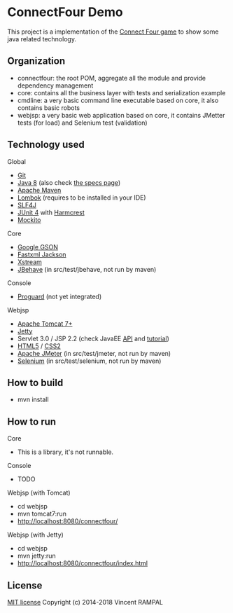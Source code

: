 ConnectFour Demo
===============
This project is a implementation of the [Connect Four game](http://en.wikipedia.org/wiki/Connect_Four) to show some java related technology.

Organization
------------

* connectfour: the root POM, aggregate all the module and provide dependency management
* core: contains all the business layer with tests and serialization example
* cmdline: a very basic command line executable based on core, it also contains basic robots
* webjsp: a very basic web application based on core, it contains JMetter tests (for load) and Selenium test (validation)

Technology used
---------------

Global

* [Git](http://git-scm.com/)
* [Java 8](https://docs.oracle.com/javase/8/docs/) (also check [the specs page](http://docs.oracle.com/javase/specs/))
* [Apache Maven](http://maven.apache.org/pom.html)
* [Lombok](http://projectlombok.org/features/) (requires to be installed in your IDE)
* [SLF4J](http://www.slf4j.org/manual.html)
* [JUnit 4](https://github.com/junit-team/junit/wiki) with [Harmcrest](https://code.google.com/p/hamcrest/wiki/Tutorial)
* [Mockito](http://site.mockito.org/)

Core

* [Google GSON](https://github.com/google/gson/blob/master/UserGuide.md)
* [Fastxml Jackson](https://github.com/FasterXML/jackson)
* [Xstream](http://x-stream.github.io/)
* [JBehave](http://jbehave.org/reference/stable/getting-started.html) (in src/test/jbehave, not run by maven)

Console

* [Proguard](http://proguard.sourceforge.net/) (not yet integrated)

Webjsp

* [Apache Tomcat 7+](http://tomcat.apache.org/)
* [Jetty](http://www.eclipse.org/jetty/)
* Servlet 3.0 / JSP 2.2 (check JavaEE [API](http://docs.oracle.com/javaee/6/api/) and [tutorial](http://docs.oracle.com/javaee/6/tutorial/doc/))
* [HTML5](http://www.w3.org/TR/html5/) / [CSS2](http://www.w3.org/TR/CSS2/)
* [Apache JMeter](https://jmeter.apache.org/) (in src/test/jmeter, not run by maven)
* [Selenium](http://docs.seleniumhq.org/) (in src/test/selenium, not run by maven)

How to build
------------

* mvn install

How to run
----------

Core

* This is a library, it's not runnable.

Console

* TODO

Webjsp (with Tomcat)

* cd webjsp
* mvn tomcat7:run
* [http://localhost:8080/connectfour/](http://localhost:8080/connectfour/)

Webjsp (with Jetty)

* cd webjsp
* mvn jetty:run
* [http://localhost:8080/connectfour/index.html](http://localhost:8080/connectfour/index.html)

License
-------

[MIT license](http://opensource.org/licenses/MIT)
Copyright (c) 2014-2018 Vincent RAMPAL


